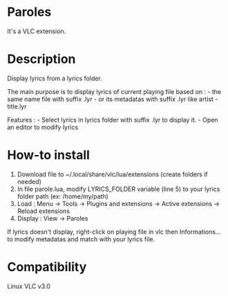 # Paroles
It's a VLC extension.

# Description
Display lyrics from a lyrics folder.

The main purpose is to display lyrics of current playing file based on :
    - the same name file with suffix .lyr
    - or its metadatas with suffix .lyr like artist - title.lyr

Features :
    - Select lyrics in lyrics folder with suffix .lyr to display it.
    - Open an editor to modify lyrics

# How-to install

1. Download file to ~/.local/share/vlc/lua/extensions (create folders if needed)
2. In file parole.lua, modify LYRICS_FOLDER variable (line 5) to your lyrics folder path (ex: /home/my/path)
3. Load : Menu → Tools → Plugins and extensions -> Active extensions -> Reload extensions
4. Display : View -> Paroles

If lyrics doesn't display, right-click on playing file in vlc then Informations... to modify metadatas and match with your lyrics file.

# Compatibility
Linux
VLC v3.0
